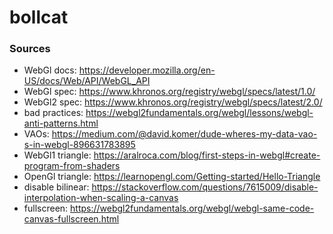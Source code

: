 # bollcat

### Sources
- WebGl docs: https://developer.mozilla.org/en-US/docs/Web/API/WebGL_API
- WebGl spec: https://www.khronos.org/registry/webgl/specs/latest/1.0/
- WebGl2 spec: https://www.khronos.org/registry/webgl/specs/latest/2.0/
- bad practices: https://webgl2fundamentals.org/webgl/lessons/webgl-anti-patterns.html
- VAOs: https://medium.com/@david.komer/dude-wheres-my-data-vao-s-in-webgl-896631783895
- WebGl1 triangle: https://aralroca.com/blog/first-steps-in-webgl#create-program-from-shaders
- OpenGl triangle: https://learnopengl.com/Getting-started/Hello-Triangle
- disable bilinear: https://stackoverflow.com/questions/7615009/disable-interpolation-when-scaling-a-canvas
- fullscreen: https://webgl2fundamentals.org/webgl/webgl-same-code-canvas-fullscreen.html
